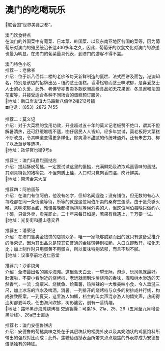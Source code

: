 # 澳门的吃喝玩乐  
🏅联合国“世界美食之都”。  
  
澳门饮食特点  
在澳门的外国菜中有葡菜、日本菜、韩国菜、以及东南亚地区各国的菜等，因为葡萄牙对澳门的殖民统治长达400多年之久，因此，葡萄牙的饮食文化对澳门的渗透也最为明显，在澳门的葡菜最具代表，到澳门的游客不得不尝。  
  
澳门特色小吃  
推荐一：老佛爷  
介绍：位于新八佰伴二楼的老佛爷每天新鲜制造的蛋糕、法式西饼及面包，港澳知名，特别是该店的招牌出品﹣纽约芝士蛋糕，香滑松软而芝士味浓郁，是喜爱芝士人士的心头爱。此外，老佛爷亦售卖多款欧洲高级食品如无花果酱、冬瓜酱和法国花蜜等，并接受适合各种不同场合的蛋糕预订服务。  
📍地址：新口岸友谊大马路新八佰伴2楼212号铺  
☎️电话：（853）2872 7455  
  
推荐二：莫义记  
介绍：对于大菜糕的食用功效，开业超过五十年的莫义记老板赞不绝口，谓其不但解暑清热，还可舒缓喉咙不适，凼仔居民人人皆知。经多年尝试，莫老板将大菜糕不断改良，令其味道变得更多样化，除爽滑不甜腻的传统味道外，还有朱古力、椰子以及菠萝等选择。  
📍地址：氹仔官也街9号a  
  
推荐三：澳门玛嘉烈蛋挞店  
介绍：提起酥皮葡挞，一定要试试这里的蛋挞，充满鲜奶及浓浓鸡蛋香味的蛋挞。其别具特色的猪柳包，不但肉质上佳，入口时只觉肉香四溢，肉汁鲜美。  
📍地址：南湾金来大厦  
  
推荐四：阿伯蛋茶  
介绍：在澳门有位阿伯，他没有名字，但却名闻遐迩；没有铺位，但无数的有心人每晚都在同一条街道等待，所等的就是这位阿伯所卖的桑寄生蛋茶。由于蛋茶够火喉，茶味浓郁香甜，难怪每晚都挤满排队等候外卖的人，但这位阿伯每晚只做约六十碗，只做外卖，卖完即止，二十年来每日如是，若果有缘遇上，千万要一试。  
📍地址：光复街和墨山巷交界  
  
推荐五：潘荣记  
介绍：在澳门售卖金钱饼的店铺众多，唯一一家能够脱颖而出的就只有这备受推介的潘荣记，因为其出品总是较其它普通的金钱饼特别松脆，入口立即散开，松化无比；加上制作时只用蛋黄不用蛋白，所以蛋味特别浓郁，而且不甜不腻。  
📍地址：议事亭前地近仁慈堂  
  
推荐六：沙爹烧烤  
介绍：全澳最出名的黑沙海滩。这里蓝天白云，一望无际，游泳、玩风帆就最好。肚饿啦，不要小看附近的烧烤档，老远就闻到沙爹烧鸡的香味，混和树木渗透的天然香气，一流；烧粟米、烧鱿鱼、烩蕃薯，热辣辣的一大堆美味小食，令人垂涎三尺，加上冰冻的汽水及啤酒，消暑。一列排开的烧烤档与众多的树排成并行线，构成雅致图案。一到夏天，这里游人如鲫，档主的叫卖声混杂游人的嬉笑声，热闹得连树都要叫唤，任由海风吹拂，树影婆娑，别有一番情趣。  
📍地址：路环黑沙海滩烧烤档 交通锦囊：可乘15、21a、25、26（五月至九月增设黑沙线）、26a巴士直达  
  
推荐七：澳门安德鲁饼店  
介绍：安德鲁的葡挞美味之处在于其层块状的松脆外皮以及其奶油状的鸡蛋馅料所带出的强烈对比而成；此外，焦糖给蛋挞表面所带来点点烧焦的外表亦成为安德鲁蛋挞独有的特征。  
